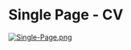 # Single Page - CV

[![Single-Page.png](https://i.postimg.cc/NjWN86qt/Single-Page.png)](https://postimg.cc/68fLtGpb)

